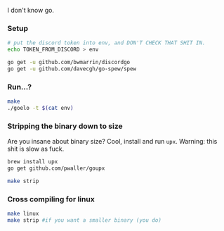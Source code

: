 I don't know go.

### Setup
```bash
# put the discord token into env, and DON'T CHECK THAT SHIT IN.
echo TOKEN_FROM_DISCORD > env

go get -u github.com/bwmarrin/discordgo
go get -u github.com/davecgh/go-spew/spew
```

### Run...?
```bash
make
./goelo -t $(cat env)
```

### Stripping the binary down to size
Are you insane about binary size? Cool, install and run `upx`. Warning: this shit is slow as fuck.

```bash
brew install upx
go get github.com/pwaller/goupx

make strip
```

### Cross compiling for linux
```bash
make linux
make strip #if you want a smaller binary (you do)
```
